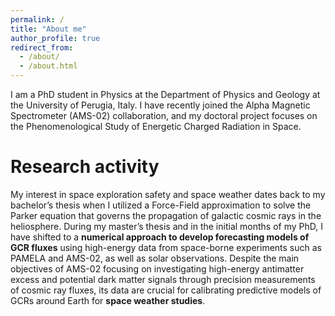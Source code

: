 ```yaml
---
permalink: /
title: "About me"
author_profile: true
redirect_from: 
  - /about/
  - /about.html
---
```


I am a PhD student in Physics at the Department of Physics and Geology at the University
of Perugia, Italy. 
I have recently joined the Alpha Magnetic Spectrometer (AMS-02) collaboration, and
my doctoral project focuses on the Phenomenological Study of Energetic Charged Radiation in Space.

Research activity
======
My interest in space exploration safety and space weather dates back to my bachelor’s thesis when
I utilized a Force-Field approximation to solve the Parker equation that governs the propagation of galactic
cosmic rays in the heliosphere. During my master’s thesis and in the initial months of my PhD, I have
shifted to a **numerical approach to develop forecasting models of GCR fluxes** using high-energy data from
space-borne experiments such as PAMELA and AMS-02, as well as solar observations. 
Despite the main objectives of AMS-02 focusing on investigating high-energy antimatter excess and potential dark matter signals through precision measurements of cosmic ray fluxes, its data are crucial for calibrating predictive models of GCRs around Earth for **space weather studies**.

<!-- Plan for the future
======
It is precisely from this example, which directly concerns my research activity, that I have developed
the awareness that tackling significant challenges requires avoiding compartmentalized thinking and
acquiring skills from various fields to identify potential benefits applicable in diverse domains. Therefore, I
consider an interdisciplinary approach essential to broaden our perspectives and derive maximum insights.
Consequently, I am deeply interested in solar physics, plasma turbulence, and the biophysical effects on
the human body, as **dose assessment is one of the fields of application of my work**.
I firmly believe that ensuring the safety of individuals is paramount for any human activity to thrive and
succeed. Consequently, I aspire to become part of the scientific community dedicated to studying radiation
risks and exposure in the hostile space environment. -->
